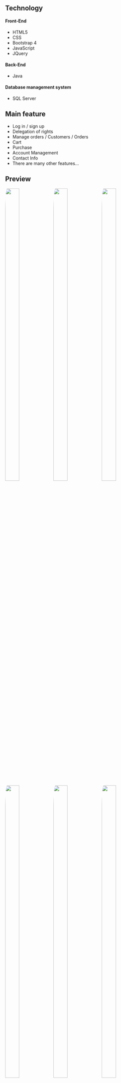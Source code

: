  
## Technology

#### Front-End
- HTML5
- CSS
- Bootstrap 4
- JavaScript
- JQuery

#### Back-End
- Java

#### Database management system
- SQL Server


## Main feature
- Log in / sign up
- Delegation of rights
- Manage orders / Customers / Orders
- Cart
- Purchase
- Account Management
- Contact Info
- There are many other features...

## Preview
<img src="./Preview/Home.png" style="border-radius:4%" width="30%" height="49%" />&nbsp;<img src="./Preview/Home2.png" style="border-radius:4%" width="30%" height="49%" />&nbsp;<img src="./Preview/Home3.png" style="border-radius:4%" width="30%" height="49%" />
<img src="./Preview/About.png" style="border-radius:4%" width="30%" height="49%" />&nbsp;<img src="./Preview/Login.png" style="border-radius:4%" width="30%" height="49%" />&nbsp;<img src="./Preview/Contact.png" style="border-radius:4%" width="30%" height="49%" />
<img src="./Preview/Product.png" style="border-radius:4%" width="30%" height="49%" />&nbsp;<img src="./Preview/Cart.png" style="border-radius:4%" width="30%" height="49%" />&nbsp;<img src="./Preview/Momo.png" style="border-radius:4%" width="30%" height="49%" />
<img src="./Preview/VNPay.png" style="border-radius:4%" width="30%" height="49%" />&nbsp;<img src="./Preview/VNPay1.png" style="border-radius:4%" width="30%" height="49%" />&nbsp;<img src="./Preview/Myaccount.png" style="border-radius:4%" width="30%" height="49%" />
<img src="./Preview/Order.png" style="border-radius:4%" width="30%" height="49%" />&nbsp;<img src="./Preview/Orderdetail.png" style="border-radius:4%" width="30%" height="49%" />&nbsp;<img src="./Preview/AdminHome.png" style="border-radius:4%" width="30%" height="49%" />
<img src="./Preview/OrderManager.png" style="border-radius:4%" width="30%" height="49%" />&nbsp;<img src="./Preview/Customer.png" style="border-radius:4%" width="30%" height="49%" />&nbsp;<img src="./Preview/ProductManager.png" style="border-radius:4%" width="30%" height="49%" />
<br>
ETC..
